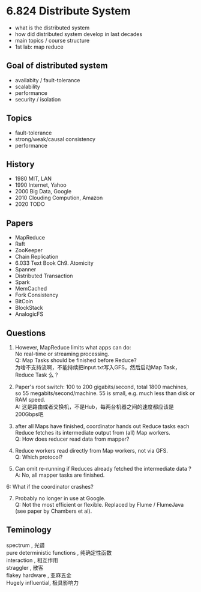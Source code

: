# 6.824 Distribute System  
- what is the distributed system  
- how did distributed system develop in last decades  
- main topics / course structure  
- 1st lab: map reduce  
  
## Goal of distributed system  
- availabity / fault-tolerance  
- scalability  
- performance  
- security / isolation  
  
## Topics  
- fault-tolerance  
- strong/weak/causal consistency  
- performance  
  
## History  
- 1980 MIT, LAN  
- 1990 Internet, Yahoo  
- 2000 Big Data, Google  
- 2010 Clouding Compution, Amazon  
- 2020 TODO  
  
## Papers  
- MapReduce    
- Raft    
- ZooKeeper    
- Chain Replication    
- 6.033 Text Book Ch9. Atomicity  
- Spanner    
- Distributed Transaction    
- Spark    
- MemCached    
- Fork Consistency    
- BitCoin    
- BlockStack    
- AnalogicFS    
  
## Questions  
1. However, MapReduce limits what apps can do:   
No real-time or streaming processing.  
Q: Map Tasks should be finished before Reduce?  
为啥不支持流啊，不能持续把input.txt写入GFS，然后启动Map Task， Reduce Task 么？  
  
2. Paper's root switch: 100 to 200 gigabits/second, total 1800 machines,     
so 55 megabits/second/machine. 55 is small, e.g. much less than disk or RAM speed.    
A: 这是路由或者交换机，不是Hub，每两台机器之间的速度都应该是200Gbps吧     
  
3. after all Maps have finished, coordinator hands out Reduce tasks each Reduce fetches its intermediate output from (all) Map workers.    
Q: How does reducer read data from mapper?    
  
4. Reduce workers read directly from Map workers, not via GFS.    
Q: Which protocol?  
  
5. Can omit re-running if Reduces already fetched the intermediate data ? 
A: No, all mapper tasks are finished.
  
6: What if the coordinator crashes?  
  
7. Probably no longer in use at Google.  
Q: Not the most efficient or flexible. Replaced by Flume / FlumeJava (see paper by Chambers et al).  
  
## Teminology  
spectrum	,	光谱  
pure deterministic functions	,	纯确定性函数  
interaction	,	相互作用  
straggler	,	散客  
flakey hardware	,	亚麻五金  
Hugely influential, 极具影响力  
  
  
   